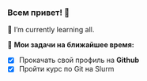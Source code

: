 ### Всем привет! 👋
🌱 I’m currently learning all. 

🚧 **Мои задачи на ближайшее время:**
<!-- TODO-IST:START -->
* [x] Прокачать свой профиль на **Github**
* [x] Пройти курс по Git на Slurm
<!-- TODO-IST:END -->

<!--
**mas-kon/mas-kon** is a ✨ _special_ ✨ repository because its `README.md` (this file) appears on your GitHub profile.

Here are some ideas to get you started:

- 🔭 I’m currently working on ...
- 🌱 I’m currently learning ...
- 👯 I’m looking to collaborate on ...
- 🤔 I’m looking for help with ...
- 💬 Ask me about ...
- 📫 How to reach me: ...
- 😄 Pronouns: ...
- ⚡ Fun fact: ...
-->
